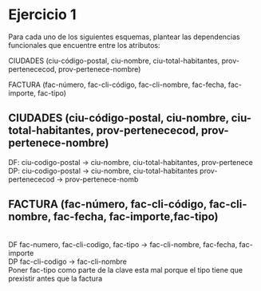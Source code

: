 # Ejercicio 1
Para cada uno de los siguientes esquemas, plantear las dependencias funcionales
que encuentre entre los atributos: <br>

CIUDADES (ciu-código-postal, ciu-nombre, ciu-total-habitantes, prov-pertenececod, prov-pertenece-nombre) <br>

FACTURA (fac-número, fac-cli-código, fac-cli-nombre, fac-fecha, fac-importe,
fac-tipo) <br>

## CIUDADES (ciu-código-postal, ciu-nombre, ciu-total-habitantes, prov-pertenececod, prov- pertenece-nombre)

DF: 
ciu-codigo-postal → ciu-nombre, ciu-total-habitantes, prov-pertenece
<br>
DP: 
ciu-codigo-postal → ciu-nombre, ciu-total-habitantes 
prov-pertenececod → prov-pertenece-nomb
<br>

## FACTURA (fac-número, fac-cli-código, fac-cli-nombre, fac-fecha, fac-importe,fac-tipo)
<br>
DF
fac-numero, fac-cli-codigo, fac-tipo → fac-cli-nombre, fac-fecha, fac-importe
<br>
DP
fac-cli-codigo → fac-cli-nombre
<br>
Poner fac-tipo como parte de la clave esta mal porque el tipo tiene que prexistir antes que la factura

